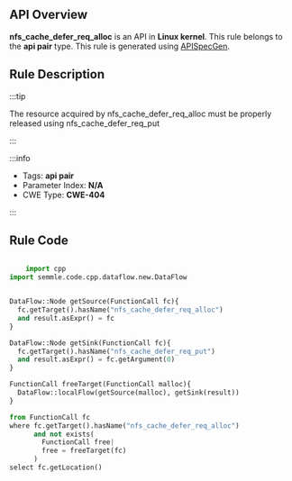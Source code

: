 ---
---


## API Overview
**nfs_cache_defer_req_alloc** is an API in **Linux kernel**. This rule belongs to the **api pair** type. This rule is generated using [APISpecGen](../../tools/APISpecGen).
## Rule Description

:::tip

The resource acquired by nfs_cache_defer_req_alloc must be properly released using nfs_cache_defer_req_put

:::

:::info

- Tags: **api pair**
- Parameter Index: **N/A**
- CWE Type: **CWE-404**

:::

## Rule Code
```python

    import cpp
import semmle.code.cpp.dataflow.new.DataFlow


DataFlow::Node getSource(FunctionCall fc){
  fc.getTarget().hasName("nfs_cache_defer_req_alloc")
  and result.asExpr() = fc
}

DataFlow::Node getSink(FunctionCall fc){
  fc.getTarget().hasName("nfs_cache_defer_req_put")
  and result.asExpr() = fc.getArgument(0)
}

FunctionCall freeTarget(FunctionCall malloc){
  DataFlow::localFlow(getSource(malloc), getSink(result))
}

from FunctionCall fc
where fc.getTarget().hasName("nfs_cache_defer_req_alloc")
      and not exists(
        FunctionCall free| 
        free = freeTarget(fc)
      )
select fc.getLocation()

    
```